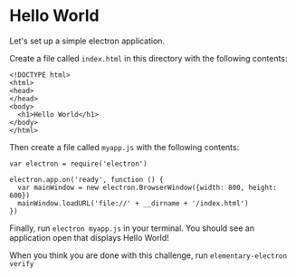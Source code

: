 # Hello World

Let's set up a simple electron application.

Create a file called `index.html` in this directory with the following contents:

```
<!DOCTYPE html>
<html>
<head>
</head>
<body>
  <h1>Hello World</h1>
</body>
</html>
```

Then create a file called `myapp.js` with the following contents:

```
var electron = require('electron')

electron.app.on('ready', function () {
  var mainWindow = new electron.BrowserWindow({width: 800, height: 600})
  mainWindow.loadURL('file://' + __dirname + '/index.html')
})
```

Finally, run `electron myapp.js` in your terminal. You should see an application open that displays Hello World!

When you think you are done with this challenge, run `elementary-electron verify`